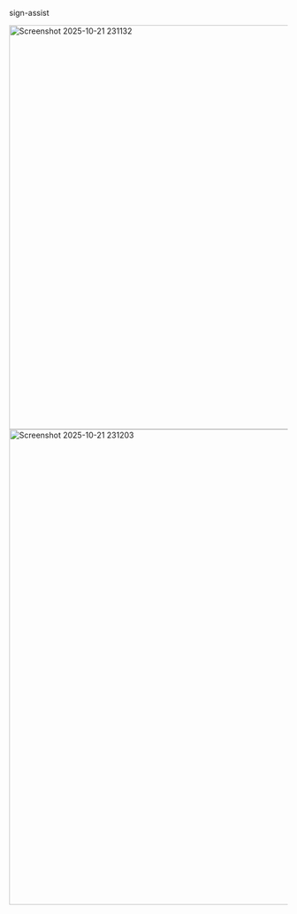sign-assist

<img width="1422" height="730" alt="Screenshot 2025-10-21 231132" src="https://github.com/user-attachments/assets/929a4e53-44a6-4e47-9562-abbfe070c2e8" />

<img width="1420" height="859" alt="Screenshot 2025-10-21 231203" src="https://github.com/user-attachments/assets/40498f9b-bd5a-4e1d-a120-20a6a063f871" />
